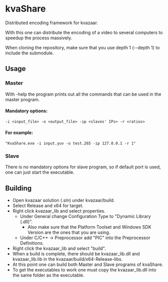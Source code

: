 kvaShare
===============
Distributed encoding framework for kvazaar.

With this one can distribute the encoding of a video to several computers to speedup the process massively.

When cloning the repository, make sure that you use depth 1 (--depth 1) to include the submodule.

## Usage
### Master
With -help the program prints out all the commands that can be used in the master program.

#### Mandatory options:
    -i <input_file> -o <output_file> -ip <slaves' IPs> -r <ratios>
#### For example:
    "KvaShare.exe -i input.yuv -o test.265 -ip 127.0.0.1 -r 1"

### Slave
There is no mandatory options for slave program, so if default port is used, one can just start the executable.

## Building

- Open kvazaar solution (.sln) under kvazaar/build.
- Select Release and x64 for target.
- Right click kvazaar_lib and select properties.
  - Under General change Configuration Type to "Dynamic Library (.dll)".
    - Also make sure that the Platform Toolset and Windows SDK Version are the ones that you are using.
  - Under C/C++ -> Preprocessor add "PIC" into the Preprocessor Definitions.
- Right click the kvazaar_lib and select "build".
- When a build is complete, there should be kvazaar_lib.dll and kvazaar_lib.lib in the kvazaar/build/x64-Release-libs.
- At this point one can build both Master and Slave programs of kvaShare.
- To get the executables to work one must copy the kvazaar_lib.dll into the same folder as the executable.
